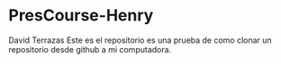 # PresCourse-Henry
 David Terrazas
Este es el repositorio es una prueba de como clonar un repositorio desde github a mi computadora.
